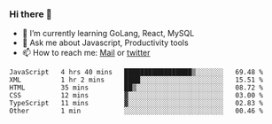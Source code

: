 ### Hi there 👋

- 🌱 I’m currently learning GoLang, React, MySQL
- 💬 Ask me about Javascript, Productivity tools 
- 📫 How to reach me: [Mail](mailto:kvaishak47@gmail.com) or [twitter](https://twitter.com/kvaish4k)

<!--START_SECTION:waka-->

```text
JavaScript   4 hrs 40 mins   █████████████████▒░░░░░░░   69.48 %
XML          1 hr 2 mins     ████░░░░░░░░░░░░░░░░░░░░░   15.51 %
HTML         35 mins         ██▒░░░░░░░░░░░░░░░░░░░░░░   08.72 %
CSS          12 mins         ▓░░░░░░░░░░░░░░░░░░░░░░░░   03.00 %
TypeScript   11 mins         ▓░░░░░░░░░░░░░░░░░░░░░░░░   02.83 %
Other        1 min           ░░░░░░░░░░░░░░░░░░░░░░░░░   00.46 %
```

<!--END_SECTION:waka-->
